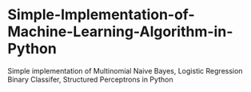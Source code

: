 # Simple-Implementation-of-Machine-Learning-Algorithm-in-Python
Simple implementation of Multinomial Naive Bayes, Logistic Regression Binary Classifer, Structured Perceptrons in Python
